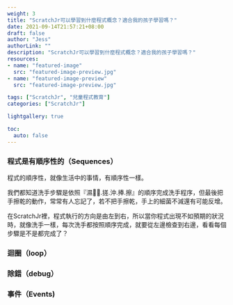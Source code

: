 ```yaml
---
weight: 3
title: "ScratchJr可以學習到什麼程式概念？適合我的孩子學習嗎？"
date: 2021-09-14T21:57:21+08:00
draft: false
author: "Jess"
authorLink: ""
description: "ScratchJr可以學習到什麼程式概念？適合我的孩子學習嗎？"
resources:
- name: "featured-image"
  src: "featured-image-preview.jpg"
- name: "featured-image-preview"
  src: "featured-image-preview.jpg"

tags: ["ScratchJr", "兒童程式教育"]
categories: ["ScratchJr"]

lightgallery: true

toc:
  auto: false
---
```

### 程式是有順序性的（Sequences）

程式的順序性，就像生活中的事情，有順序性一樣。

我們都知道洗手步驟是依照『濕.搓.沖.捧.擦』的順序完成洗手程序，但最後把手擦乾的動作，常常有人忘記了，若不把手擦乾，手上的細菌不減還有可能反增。

在ScratchJr裡，程式執行的方向是由左到右，所以當你程式出現不如預期的狀況時，就像洗手一樣，每次洗手都按照順序完成，就要從左邊檢查到右邊，看看每個步驟是不是都完成了？

### 迴圈（loop）


### 除錯（debug）
### 事件（Events)